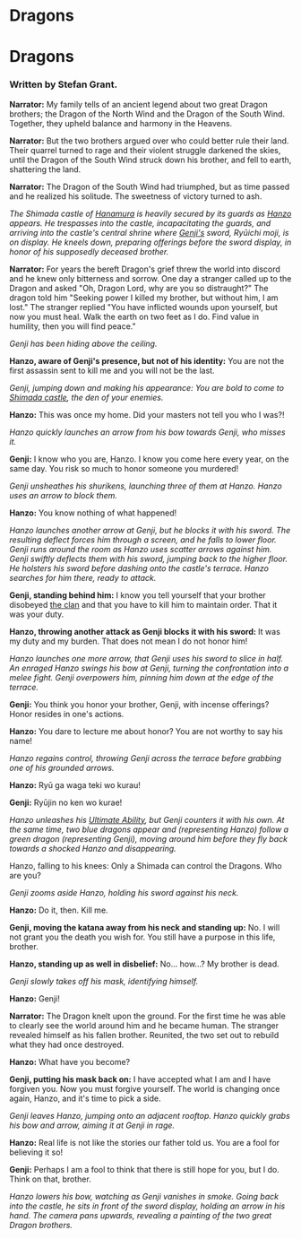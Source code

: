 # Dragons

# Dragons
### Written by Stefan Grant.

**Narrator:** My family tells of an ancient legend about two great Dragon brothers; the Dragon of the North Wind and the Dragon of the South Wind. Together, they upheld balance and harmony in the Heavens.

**Narrator:** But the two brothers argued over who could better rule their land. Their quarrel turned to rage and their violent struggle darkened the skies, until the Dragon of the South Wind struck down his brother, and fell to earth, shattering the land.

**Narrator:** The Dragon of the South Wind had triumphed, but as time passed and he realized his solitude. The sweetness of victory turned to ash.

*The Shimada castle of [Hanamura](https://overwatch.gamepedia.com/Hanamura) is heavily secured by its guards as [Hanzo](https://overwatch.gamepedia.com/Hanzo) appears. He trespasses into the castle, incapacitating the guards, and arriving into the castle's central shrine where [Genji's](https://overwatch.gamepedia.com/Genji) sword, Ryūichi moji, is on display. He kneels down, preparing offerings before the sword display, in honor of his supposedly deceased brother.*

**Narrator:** For years the bereft Dragon's grief threw the world into discord and he knew only bitterness and sorrow. One day a stranger called up to the Dragon and asked "Oh, Dragon Lord, why are you so distraught?" The dragon told him "Seeking power I killed my brother, but without him, I am lost." The stranger replied "You have inflicted wounds upon yourself, but now you must heal. Walk the earth on two feet as I do. Find value in humility, then you will find peace."

*Genji has been hiding above the ceiling.*

**Hanzo, aware of Genji's presence, but not of his identity:** You are not the first assassin sent to kill me and you will not be the last.

*Genji, jumping down and making his appearance: You are bold to come to [Shimada castle](https://overwatch.gamepedia.com/Hanamura), the den of your enemies.*

**Hanzo:** This was once my home. Did your masters not tell you who I was?!

*Hanzo quickly launches an arrow from his bow towards Genji, who misses it.*

**Genji:** I know who you are, Hanzo. I know you come here every year, on the same day. You risk so much to honor someone you murdered!

*Genji unsheathes his shurikens, launching three of them at Hanzo. Hanzo uses an arrow to block them.*

**Hanzo:** You know nothing of what happened!

*Hanzo launches another arrow at Genji, but he blocks it with his sword. The resulting deflect forces him through a screen, and he falls to lower floor. Genji runs around the room as Hanzo uses scatter arrows against him. Genji swiftly deflects them with his sword, jumping back to the higher floor. He holsters his sword before dashing onto the castle's terrace. Hanzo searches for him there, ready to attack.*

**Genji, standing behind him:** I know you tell yourself that your brother disobeyed [the clan](https://overwatch.gamepedia.com/Shimada_Clan) and that you have to kill him to maintain order. That it was your duty.

**Hanzo, throwing another attack as Genji blocks it with his sword:** It was my duty and my burden. That does not mean I do not honor him!

*Hanzo launches one more arrow, that Genji uses his sword to slice in half. An enraged Hanzo swings his bow at Genji, turning the confrontation into a melee fight. Genji overpowers him, pinning him down at the edge of the terrace.*

**Genji:** You think you honor your brother, Genji, with incense offerings? Honor resides in one's actions.

**Hanzo:** You dare to lecture me about honor? You are not worthy to say his name!

*Hanzo regains control, throwing Genji across the terrace before grabbing one of his grounded arrows.*

**Hanzo:** Ryū ga waga teki wo kurau!

**Genji:** Ryūjin no ken wo kurae!

*Hanzo unleashes his [Ultimate Ability](https://overwatch.gamepedia.com/Ultimate_ability), but Genji counters it with his own. At the same time, two blue dragons appear and (representing Hanzo) follow a green dragon (representing Genji), moving around him before they fly back towards a shocked Hanzo and disappearing.*

Hanzo, falling to his knees: Only a Shimada can control the Dragons. Who are you?

*Genji zooms aside Hanzo, holding his sword against his neck.*

**Hanzo:** Do it, then. Kill me.

**Genji, moving the katana away from his neck and standing up:** No. I will not grant you the death you wish for. You still have a purpose in this life, brother.

**Hanzo, standing up as well in disbelief:** No... how...? My brother is dead.

*Genji slowly takes off his mask, identifying himself.*

**Hanzo:** Genji!

**Narrator:** The Dragon knelt upon the ground. For the first time he was able to clearly see the world around him and he became human. The stranger revealed himself as his fallen brother. Reunited, the two set out to rebuild what they had once destroyed.

**Hanzo:** What have you become?

**Genji, putting his mask back on:** I have accepted what I am and I have forgiven you. Now you must forgive yourself. The world is changing once again, Hanzo, and it's time to pick a side.

*Genji leaves Hanzo, jumping onto an adjacent rooftop. Hanzo quickly grabs his bow and arrow, aiming it at Genji in rage.*

**Hanzo:** Real life is not like the stories our father told us. You are a fool for believing it so!

**Genji:** Perhaps I am a fool to think that there is still hope for you, but I do. Think on that, brother.

*Hanzo lowers his bow, watching as Genji vanishes in smoke. Going back into the castle, he sits in front of the sword display, holding an arrow in his hand. The camera pans upwards, revealing a painting of the two great Dragon brothers.*

<!--
yeet
-->
